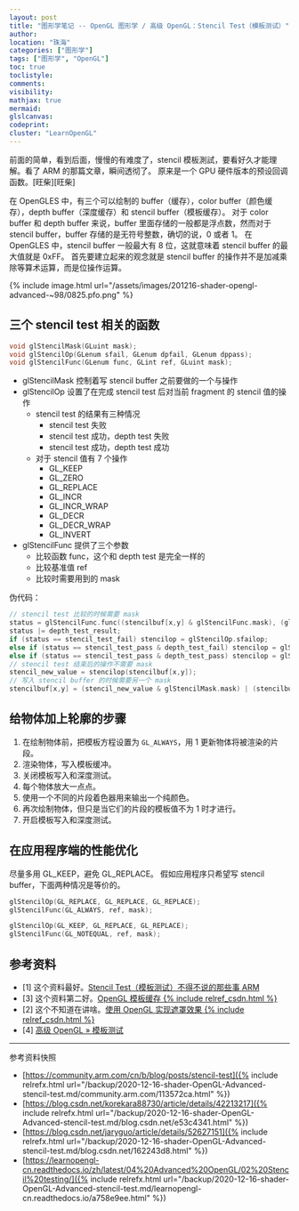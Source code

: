 ```yaml
---
layout: post
title: "图形学笔记 -- OpenGL 图形学 / 高级 OpenGL：Stencil Test（模板测试）"
author:
location: "珠海"
categories: ["图形学"]
tags: ["图形学", "OpenGL"]
toc: true
toclistyle:
comments:
visibility:
mathjax: true
mermaid:
glslcanvas:
codeprint:
cluster: "LearnOpenGL"
---
```


前面的简单，看到后面，慢慢的有难度了，stencil 模板測試，要看好久才能理解。看了 ARM 的那篇文章，瞬间透彻了。
原来是一个 GPU 硬件版本的预设回调函数。[旺柴][旺柴]

在 OpenGLES 中，有三个可以绘制的 buffer（缓存），color buffer（颜色缓存），depth buffer（深度缓存）和 stencil buffer（模板缓存）。
对于 color buffer 和 depth buffer 来说，buffer 里面存储的一般都是浮点数，然而对于 stencil buffer，buffer 存储的是无符号整数，确切的说，0 或者 1。
在 OpenGLES 中，stencil buffer 一般最大有 8 位，这就意味着 stencil buffer 的最大值就是 0xFF。
首先要建立起来的观念就是 stencil buffer 的操作并不是加减乘除等算术运算，而是位操作运算。

{% include image.html url="/assets/images/201216-shader-opengl-advanced-~98/0825.pfo.png" %}


## 三个 stencil test 相关的函数

```cpp
void glStencilMask(GLuint mask);
void glStencilOp(GLenum sfail, GLenum dpfail, GLenum dppass);
void glStencilFunc(GLenum func, GLint ref, GLuint mask);
```

* glStencilMask 控制着写 stencil buffer 之前要做的一个与操作
* glStencilOp 设置了在完成 stencil test 后对当前 fragment 的 stencil 值的操作
    * stencil test 的结果有三种情况
        * stencil test 失败
        * stencil test 成功，depth test 失败
        * stencil test 成功，depth test 成功
    * 对于 stencil 值有 7 个操作
        * GL_KEEP
        * GL_ZERO
        * GL_REPLACE
        * GL_INCR
        * GL_INCR_WRAP
        * GL_DECR
        * GL_DECR_WRAP
        * GL_INVERT
* glStencilFunc 提供了三个参数
    * 比较函数 func，这个和 depth test 是完全一样的
    * 比较基准值 ref
    * 比较时需要用到的 mask

伪代码：

```cpp
// stencil test 比较的时候需要 mask
status = glStencilFunc.func((stencilbuf[x,y] & glStencilFunc.mask), (glStencilFunc.ref & glStencilFunc.mask));
status |= depth_test_result;
if (status == stencil_test_fail) stencilop = glStencilOp.sfailop;
else if (status == stencil_test_pass & depth_test_fail) stencilop = glStencilOp.dpfailop;
else if (status == stencil_test_pass & depth_test_pass) stencilop = glStencilOp.dppassop;
// stencil test 结束后的操作不需要 mask
stencil_new_value = stencilop(stencilbuf[x,y]);
// 写入 stencil buffer 的时候需要另一个 mask
stencilbuf[x,y] = (stencil_new_value & glStencilMask.mask) | (stencilbuf[x,y] & (~glStencilMask.mask));
```


## 给物体加上轮廓的步骤

1. 在绘制物体前，把模板方程设置为 `GL_ALWAYS`，用 1 更新物体将被渲染的片段。
2. 渲染物体，写入模板缓冲。
3. 关闭模板写入和深度测试。
4. 每个物体放大一点点。
5. 使用一个不同的片段着色器用来输出一个纯颜色。
6. 再次绘制物体，但只是当它们的片段的模板值不为 1 时才进行。
7. 开启模板写入和深度测试。


## 在应用程序端的性能优化

尽量多用 GL_KEEP，避免 GL_REPLACE。
假如应用程序只希望写 stencil buffer，下面两种情况是等价的。

```cpp
glStencilOp(GL_REPLACE, GL_REPLACE, GL_REPLACE);
glStencilFunc(GL_ALWAYS, ref, mask);
```

```cpp
glStencilOp(GL_KEEP, GL_REPLACE, GL_REPLACE);
glStencilFunc(GL_NOTEQUAL, ref, mask);
```


## 参考资料

- [1] 这个资料最好。[Stencil Test（模板测试）不得不说的那些事 ARM](https://community.arm.com/cn/b/blog/posts/stencil-test)
- [3] 这个资料第二好。[OpenGL 模板缓存 {% include relref_csdn.html %}](https://blog.csdn.net/korekara88730/article/details/42213217)
- [2] 这个不知道在讲啥。[使用 OpenGL 实现遮罩效果 {% include relref_csdn.html %}](https://blog.csdn.net/jaryguo/article/details/52627151)
- [4] [高级 OpenGL » 模板测试](https://learnopengl-cn.readthedocs.io/zh/latest/04%20Advanced%20OpenGL/02%20Stencil%20testing/)

<hr class='reviewline'/>
<p class='reviewtip'><script type='text/javascript' src='{% include relref.html url="/assets/reviewjs/blogs/2020-12-16-shader-OpenGL-Advanced-stencil-test.md.js" %}'></script></p>
<font class='ref_snapshot'>参考资料快照</font>

- [https://community.arm.com/cn/b/blog/posts/stencil-test]({% include relrefx.html url="/backup/2020-12-16-shader-OpenGL-Advanced-stencil-test.md/community.arm.com/113572ca.html" %})
- [https://blog.csdn.net/korekara88730/article/details/42213217]({% include relrefx.html url="/backup/2020-12-16-shader-OpenGL-Advanced-stencil-test.md/blog.csdn.net/e53c4341.html" %})
- [https://blog.csdn.net/jaryguo/article/details/52627151]({% include relrefx.html url="/backup/2020-12-16-shader-OpenGL-Advanced-stencil-test.md/blog.csdn.net/162243d8.html" %})
- [https://learnopengl-cn.readthedocs.io/zh/latest/04%20Advanced%20OpenGL/02%20Stencil%20testing/]({% include relrefx.html url="/backup/2020-12-16-shader-OpenGL-Advanced-stencil-test.md/learnopengl-cn.readthedocs.io/a758e9ee.html" %})
